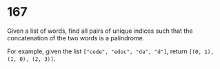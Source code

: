 [_metadata_:number]:-      "167"
[_metadata_:difficulty]:-  "Hard"
[_metadata_:asker]:-       "Airbnb"
[_metadata_:tags]:-        "string palindrome"

# 167

Given a list of words, find all pairs of unique indices such that the concatenation of the two words is a palindrome.

For example, given the list `["code", "edoc", "da", "d"]`, return `[(0, 1), (1, 0), (2, 3)]`.
